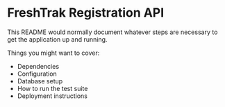# FreshTrak Registration API

This README would normally document whatever steps are necessary to get the application up and running.

Things you might want to cover:

* Dependencies
* Configuration
* Database setup
* How to run the test suite
* Deployment instructions